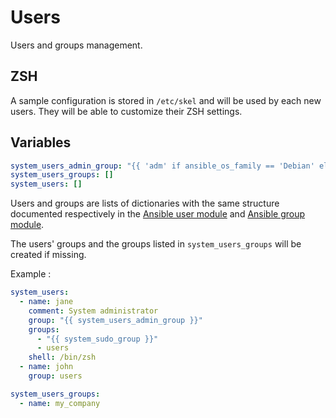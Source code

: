 Users
=====

Users and groups management.

ZSH
---

A sample configuration is stored in `/etc/skel` and will be used
by each new users. They will be able to customize their ZSH settings.

Variables
---------

```yaml
system_users_admin_group: "{{ 'adm' if ansible_os_family == 'Debian' else 'wheel' }}"
system_users_groups: []
system_users: []
```

Users and groups are lists of dictionaries with the same structure documented respectively in the
[Ansible user module][] and [Ansible group module][].

The users' groups and the groups listed in `system_users_groups` will
be created if missing.

Example :

```yaml
system_users:
  - name: jane
    comment: System administrator
    group: "{{ system_users_admin_group }}"
    groups:
      - "{{ system_sudo_group }}"
      - users
    shell: /bin/zsh
  - name: john
    group: users

system_users_groups:
  - name: my_company
```

[Ansible user module]: https://docs.ansible.com/ansible/latest/collections/ansible/builtin/user_module.html
[Ansible group module]: https://docs.ansible.com/ansible/latest/collections/ansible/builtin/group_module.html#ansible-collections-ansible-builtin-group-module
